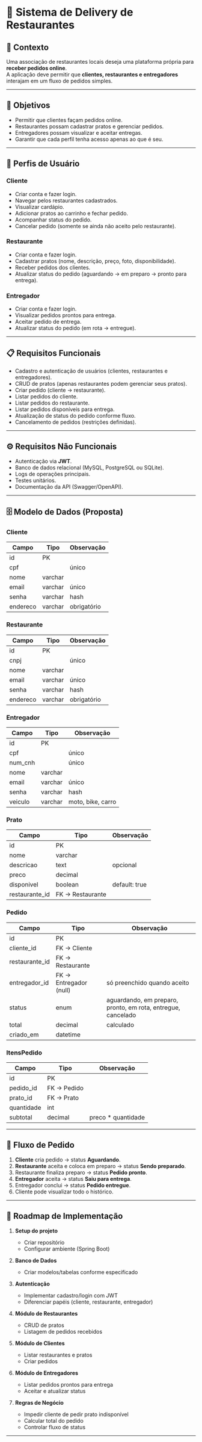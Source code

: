 # 🍔 Sistema de Delivery de Restaurantes

## 📖 Contexto
Uma associação de restaurantes locais deseja uma plataforma própria para **receber pedidos online**.  
A aplicação deve permitir que **clientes, restaurantes e entregadores** interajam em um fluxo de pedidos simples.

---

## 🎯 Objetivos
- Permitir que clientes façam pedidos online.
- Restaurantes possam cadastrar pratos e gerenciar pedidos.
- Entregadores possam visualizar e aceitar entregas.
- Garantir que cada perfil tenha acesso apenas ao que é seu.

---

## 👥 Perfis de Usuário
### Cliente
- Criar conta e fazer login.
- Navegar pelos restaurantes cadastrados.
- Visualizar cardápio.
- Adicionar pratos ao carrinho e fechar pedido.
- Acompanhar status do pedido.
- Cancelar pedido (somente se ainda não aceito pelo restaurante).

### Restaurante
- Criar conta e fazer login.
- Cadastrar pratos (nome, descrição, preço, foto, disponibilidade).
- Receber pedidos dos clientes.
- Atualizar status do pedido (aguardando → em preparo → pronto para entrega).

### Entregador
- Criar conta e fazer login.
- Visualizar pedidos prontos para entrega.
- Aceitar pedido de entrega.
- Atualizar status do pedido (em rota → entregue).

---

## 📋 Requisitos Funcionais
- Cadastro e autenticação de usuários (clientes, restaurantes e entregadores).
- CRUD de pratos (apenas restaurantes podem gerenciar seus pratos).
- Criar pedido (cliente → restaurante).
- Listar pedidos do cliente.
- Listar pedidos do restaurante.
- Listar pedidos disponíveis para entrega.
- Atualização de status do pedido conforme fluxo.
- Cancelamento de pedidos (restrições definidas).

---

## ⚙️ Requisitos Não Funcionais
- Autenticação via **JWT**.
- Banco de dados relacional (MySQL, PostgreSQL ou SQLite).
- Logs de operações principais.
- Testes unitários.
- Documentação da API (Swagger/OpenAPI).

---

## 🗄️ Modelo de Dados (Proposta)

### Cliente
| Campo      | Tipo        | Observação |
|------------|-------------|------------|
| id         | PK          |            |
| cpf        |             | único      |
| nome       | varchar     |            |
| email      | varchar     | único      |
| senha      | varchar     | hash       |
| endereco   | varchar     | obrigatório|

### Restaurante
| Campo      | Tipo        | Observação |
|------------|-------------|------------|
| id         | PK          |            |
| cnpj       |             | único      |
| nome       | varchar     |            |
| email      | varchar     | único      |
| senha      | varchar     | hash       |
| endereco   | varchar     | obrigatório|

### Entregador
| Campo      | Tipo        | Observação |
|------------|-------------|------------|
| id         | PK          |            |
| cpf        |             | único      |
| num_cnh    |             | único      |
| nome       | varchar     |            |
| email      | varchar     | único      |
| senha      | varchar     | hash       |
| veiculo    | varchar     | moto, bike, carro |

### Prato
| Campo        | Tipo        | Observação |
|--------------|-------------|------------|
| id           | PK          |            |
| nome         | varchar     |            |
| descricao    | text        | opcional   |
| preco        | decimal     |            |
| disponivel   | boolean     | default: true |
| restaurante_id | FK → Restaurante | |

### Pedido
| Campo         | Tipo        | Observação |
|---------------|-------------|------------|
| id            | PK          |            |
| cliente_id    | FK → Cliente |            |
| restaurante_id | FK → Restaurante |        |
| entregador_id | FK → Entregador (null) | só preenchido quando aceito |
| status        | enum        | aguardando, em preparo, pronto, em rota, entregue, cancelado |
| total         | decimal     | calculado  |
| criado_em     | datetime    |            |

### ItensPedido
| Campo      | Tipo        | Observação |
|------------|-------------|------------|
| id         | PK          |            |
| pedido_id  | FK → Pedido |            |
| prato_id   | FK → Prato  |            |
| quantidade | int         |            |
| subtotal   | decimal     | preco * quantidade |

---

## 🔄 Fluxo de Pedido

1. **Cliente** cria pedido → status **Aguardando**.
2. **Restaurante** aceita e coloca em preparo → status **Sendo preparado**.
3. Restaurante finaliza preparo → status **Pedido pronto**.
4. **Entregador** aceita → status **Saiu para entrega**.
5. Entregador conclui → status **Pedido entregue**.
6. Cliente pode visualizar todo o histórico.

---

## 🚀 Roadmap de Implementação

1. **Setup do projeto**  
   - Criar repositório  
   - Configurar ambiente (Spring Boot)  

2. **Banco de Dados**  
   - Criar modelos/tabelas conforme especificado  

3. **Autenticação**  
   - Implementar cadastro/login com JWT  
   - Diferenciar papéis (cliente, restaurante, entregador)  

4. **Módulo de Restaurantes**  
   - CRUD de pratos  
   - Listagem de pedidos recebidos  

5. **Módulo de Clientes**  
   - Listar restaurantes e pratos  
   - Criar pedidos  

6. **Módulo de Entregadores**  
   - Listar pedidos prontos para entrega  
   - Aceitar e atualizar status  

7. **Regras de Negócio**  
   - Impedir cliente de pedir prato indisponível  
   - Calcular total do pedido  
   - Controlar fluxo de status  
---
